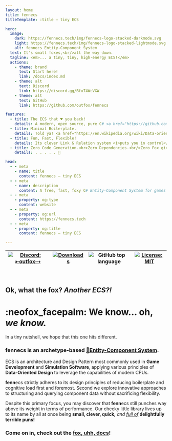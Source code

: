 ```yaml
---
layout: home
title: fennecs
titleTemplate: :title — tiny ECS

hero:
  image: 
    dark: https://fennecs.tech/img/fennecs-logo-stacked-darkmode.svg
    light: https://fennecs.tech/img/fennecs-logo-stacked-lightmode.svg
    alt: fennecs Entity-Component System
  text: It's small foxes,<br/>all the way down.
  tagline: <em>... a tiny, tiny, high-energy ECS!</em>
  actions:
    - theme: brand
      text: Start here!
      link: /docs/index.md
    - theme: alt
      text: Discord
      link: https://discord.gg/Bfx74WcVXW
    - theme: alt
      text: GitHub
      link: https://github.com/outfox/fennecs

features:
  - title: The ECS that ♥️ you back!
    details: A modern, open source, pure C# <a href="https://github.com/SanderMertens/ecs-faq" target="_blank">🔗Entity-Component System</a> for amazing games and simulations!
  - title: Minimal Boilerplate.
    details: Told ya! <a href="https://en.wikipedia.org/wiki/Data-oriented_design" target="_blank">🔗Data-Oriented Design</a> can be slick and simple after all! <br/><i>Make choices, not compromises!</i>
  - title: Fun, Fast, Flexible!
    details: Its clever Link & Relation system <i>puts you in control</i> of how your Entities and Objects relate. 
  - title: Zero Code Generation.<br>Zero Dependencies.<br/>Zero Fox given.
    details: . . . . . 💢

head:
  - - meta
    - name: title
      content: fennecs — tiny ECS
  - - meta
    - name: description
      content: A free, fast, foxy C# Entity-Component System for games and simulations!
  - - meta
    - property: og:type
      content: website
  - - meta
    - property: og:url
      content: https://fennecs.tech
  - - meta
    - property: og:title
      content: fennecs — tiny ECS

---
```


| [![Discord: ⤜outfox⤏](https://img.shields.io/badge/Discord-_%E2%A4%9Coutfox%E2%A4%8F-284AAF?style=for-the-badge&logo=discord&logoColor=f5f5f5)](https://discord.gg/Bfx74WcVXW) | [![Downloads](https://img.shields.io/nuget/dt/fennecs?style=for-the-badge&color=284AAF&logo=nuget&logoColor=f5f5f5)](https://www.nuget.org/packages/fennecs/) | ![GitHub top language](https://img.shields.io/badge/C%23-100%25_-284AAF?style=for-the-badge&logo=dotnet&logoColor=f5f5f5) | [![License: MIT](https://img.shields.io/github/license/outfox/fennecs?style=for-the-badge&color=284AAF)](https://github.com/outfox/fennECS?tab=MIT-1-ov-file#readme) |
|-----|-----|-----|-----|

<br/>

## Ok, what the fox? *Another ECS?!*
# :neofox_facepalm: We know... oh, _we know._    

In a tiny nutshell, we hope that this one hits different.

###  **fenn**ecs is an archetype-based [🔗Entity-Component System](https://github.com/SanderMertens/ecs-faq). 

ECS is an architecture and Design Pattern most commonly used in **Game Development** and **Simulation Software**, applying various principles of **Data-Oriented Design** to leverage the capabilities of modern CPUs.

**fenn**ecs strictly adheres to its design principles of reducing boilerplate and cognitive load first and foremost. Second we explore innovative approaches to structuring and querying component data without sacrificing flexibility.

Despite this primary focus, you may discover that **fenn**ecs still punches way above its weight in terms of performance. Our cheeky little library lives up to its name by all at once being **small, clever, quick,** *and <u>full of</u>* **delightfully terrible puns!**

### Come on in, check out the [~~fox~~, uhh, docs](/docs/index.md)!